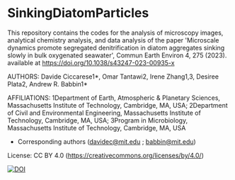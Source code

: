 # SinkingDiatomParticles


This repository contains the codes for the analysis of microscopy images, analytical chemistry analysis, and data analysis of the paper 'Microscale dynamics promote segregated denitrification in diatom aggregates sinking slowly in bulk oxygenated seawater', Commun Earth Environ 4, 275 (2023). available at https://doi.org/10.1038/s43247-023-00935-x

AUTHORS: Davide Ciccarese1*, Omar Tantawi2, Irene Zhang1,3, Desiree Plata2, Andrew R. Babbin1*

AFFILIATIONS: 1Department of Earth, Atmospheric & Planetary Sciences, Massachusetts Institute of Technology, Cambridge, MA, USA; 2Department of Civil and Environmental Engineering, Massachusetts Institute of Technology, Cambridge, MA, USA; 3Program in Microbiology, Massachusetts Institute of Technology, Cambridge, MA, USA

* Corresponding authors (davidec@mit.edu ; babbin@mit.edu)

License: CC BY 4.0 (https://creativecommons.org/licenses/by/4.0/)


[![DOI](https://zenodo.org/badge/DOI/10.5281/zenodo.8126751.svg)](https://doi.org/10.5281/zenodo.8126751)





